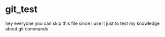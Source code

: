 # git_test
hey everyone you can skip this file since i use it just to test my knowledge about git commands
